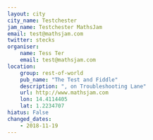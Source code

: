```yaml
---
layout: city                                       
city_name: Testchester                                                               
jam_name: Testchester MathsJam
email: test@mathsjam.com
twitter: stecks
organiser:
    name: Tess Ter
    email: test@mathsjam.com
location:
    group: rest-of-world
    pub_name: "The Test and Fiddle"
    description: ", on Troubleshooting Lane"
    url: http://www.mathsjam.com
    lon: 14.4114405
    lat: 1.2234707
hiatus: False
changed_dates:
    - 2018-11-19
---
```

